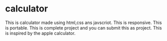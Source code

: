 # calculator
This is calculator made using html,css ans javscriot.
This is responsive.
This is portable.
This is complete project and you can submit this as project.
This is inspired by the apple calculator.

